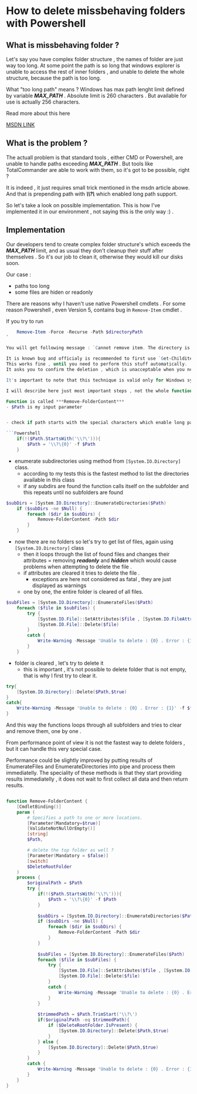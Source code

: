 # How to delete missbehaving folders with Powershell

## What is missbehaving folder ?
Let's say you have complex folder structure , the names of folder are just way too long. At some point the path is so long that windows explorer is unable to access the rest of inner folders , and unable to delete the whole structure, because the path is too long.

What "too long path" means ?
Windows has max path lenght limit defined by variable ***MAX_PATH*** .
Absolute limit is 260 characters . But available for use is actually 256 characters.

Read more about this here

[MSDN LINK](https://msdn.microsoft.com/en-us/library/windows/desktop/aa365247%28v=vs.85%29.aspx?f=255&MSPPError=-2147217396#maxpath)

## What is the problem ?
The actuall problem is that standard tools , either CMD or Powershell, are unable to handle paths exceeding ***MAX_PATH*** .
But tools like TotalCommander are able to work with them, so it's got to be possible, right ?

It is indeed , it just requires small trick mentioned in the msdn article abowe. And that is prepending path with ***\\\\?\\*** which enabled long path support.

So let's take a look on possible implementation.
This is how I've implemented it in our environment , not saying this is the only way :) .

## Implementation
Our developers tend to create complex folder structure's which exceeds the ***MAX_PATH*** limit, and as usual they don't cleanup their stuff after themselves . So it's our job to clean it, otherwise they would kill our disks soon.

Our case :
- paths too long
- some files are hiden or readonly

There are reasons why I haven't use native Powershell cmdlets .
For some reason Powershell , even Version 5,  contains bug in `Remove-Item` cmdlet .

If you try to run

``` Powershell
    Remove-Item -Force -Recurse -Path $directoryPath
`

You will get following message : `Cannot remove item. The directory is not empty.`

It is known bug and officialy is recommended to first use `Get-Childitem` with `recurse` parameter and pipe the results into `Remove-Item` .
This works fine , until you need to perform this stuff automatically.
It asks you to confirm the deletion , which is unacceptable when you need to automate it . I've read suggestions to use `-confirm:$false` but I had no luck here so I quickly realized I need to take more low level way and that is the almighty .NET .

It's important to note that this technique is valid only for Windows systems with version 6.3 and higher - Server 2012 R2 & Windows 8.1 .

I will describe here just most important steps , not the whole function.

Function is called ***Remove-FolderContent***
- $Path is my input parameter


- check if path starts with the special characters which enable long path support, if not prepend it.

```Powershell
    if(!($Path.StartsWith('\\?\'))){
        $Path = '\\?\{0}' -f $Path    
    }
```

- enumerate subdirectories  using method from `[System.IO.Directory]` class.
  - according to my tests this is the fastest method to list the directories available in this class
  - if any subdirs are found the function calls itself on the subfolder and this repeats until no subfolders are found

``` Powershell
$subDirs = [System.IO.Directory]::EnumerateDirectories($Path)
    if ($subDirs -ne $Null) {
        foreach ($dir in $subDirs) {
            Remove-FolderContent -Path $dir
        }
    }
```

- now there are no folders so let's try to get list of files, again using `[System.IO.Directory]` class
  - then it loops through the list of found files and changes their attributes = removing ***readonly*** and ***hidden*** which would cause problems when attempting to delete the file .
  - if attributes are cleared it tries to delete the file .
    - exceptions are here not considered as fatal , they are just displayed as warnings
  - one by one, the entire folder is cleared of all files.

``` Powershell
$subFiles = [System.IO.Directory]::EnumerateFiles($Path)
    foreach ($file in $subFiles) {
        try {
            [System.IO.File]::SetAttributes($file , [System.IO.FileAttributes]::Normal)
            [System.IO.File]::Delete($file)
        }
        catch {
            Write-Warning -Message 'Unable to delete : {0} . Error : {1}' -f $file , $_.exception.message
        }
    }
```

- folder is cleared , let's try to delete it
  - this is important , it's not possible to delete folder that is not empty, that is why I first try to clear it.
``` Powershell
try{
    [System.IO.Directory]::Delete($Path,$true)
}
catch{
    Write-Warning -Message 'Unable to delete : {0} . Error : {1}' -f $file , $_.exception.message
}
```

And this way the functions loops through all subfolders and tries to clear and remove them, one by one .

From performance point of view it is not the fastest way to delete folders , but it can handle this very special case.

Performance could be slightly improved by putting results of EnumerateFiles and EnumerateDirectories into pipe and process them immediatelly. The speciality of these methods is that they start providing results immediatelly , it does not wait to first collect all data and then return results.


``` Powershell

function Remove-FolderContent {
    [CmdletBinding()]
    param (
        # Specifies a path to one or more locations.
        [Parameter(Mandatory=$true)]
        [ValidateNotNullOrEmpty()]
        [string]
        $Path,

        # delete the top folder as well ?
        [Parameter(Mandatory = $false)]
        [switch]
        $DeleteRootFolder
    )
    process {
        $originalPath = $Path
        try { 
            if(!($Path.StartsWith('\\?\'))){
                $Path = '\\?\{0}' -f $Path    
            }
            
            $subDirs = [System.IO.Directory]::EnumerateDirectories($Path)
            if ($subDirs -ne $Null) {
                foreach ($dir in $subDirs) {
                    Remove-FolderContent -Path $dir
                }
            }
    
            $subFiles = [System.IO.Directory]::EnumerateFiles($Path)
            foreach ($file in $subFiles) {
                try {
                    [System.IO.File]::SetAttributes($file , [System.IO.FileAttributes]::Normal)
                    [System.IO.File]::Delete($file)
                }
                catch {
                    Write-Warning -Message 'Unable to delete : {0} . Error : {1}' -f $file , $_.exception.message
                }
            }
    
            $trimmedPath = $Path.TrimStart('\\?\')
            if($originalPath -eq $trimmedPath){
                if ($DeleteRootFolder.IsPresent) {
                    [System.IO.Directory]::Delete($Path,$true)
                }
            } else {
                [System.IO.Directory]::Delete($Path,$true)
            }
        }
        catch {
            Write-Warning -Message 'Unable to delete : {0} . Error : {1}' -f $Path , $_.exception.message
        }
    }
}
```